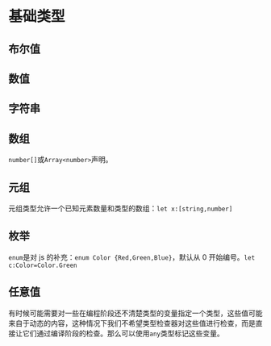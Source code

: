 # 基础类型

## 布尔值

## 数值

## 字符串

## 数组

`number[]`或`Array<number>`声明。

## 元组

元组类型允许一个已知元素数量和类型的数组：`let x:[string,number]`

## 枚举

`enum`是对 js 的补充：`enum Color {Red,Green,Blue}`，默认从 0 开始编号。`let c:Color=Color.Green`

## 任意值

有时候可能需要对一些在编程阶段还不清楚类型的变量指定一个类型，这些值可能来自于动态的内容，这种情况下我们不希望类型检查器对这些值进行检查，而是直接让它们通过编译阶段的检查。那么可以使用`any`类型标记这些变量。
